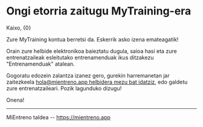 # Ongi etorria zaitugu MyTraining-era

Kaixo, {0}

Zure MyTraining kontua berretsi da. Eskerrik asko izena emateagatik!

Orain zure helbide elektronikoa baieztatu dugula, saioa hasi eta zure entrenatzaileak esleitutako entrenamenduak ikus ditzakezu "Entrenamenduak" atalean.

Gogoratu edozein zalantza izanez gero, gurekin harremanetan jar zaitezkeela [hola@mientreno.app helbidera mezu bat idatziz](mailto:hola@mientreno.app), edo galdetu zure entrenatzaileari. Pozik lagunduko dizugu!

Onena!

---

MiEntreno taldea -- <https://mientreno.app>
